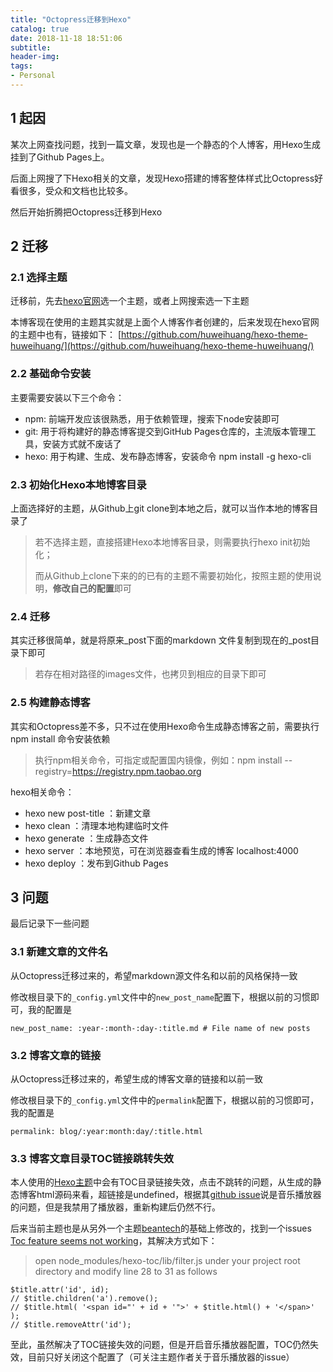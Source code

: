 ```yaml
---
title: "Octopress迁移到Hexo"
catalog: true
date: 2018-11-18 18:51:06
subtitle:
header-img:
tags:
- Personal
---
```


## 1 起因

某次上网查找问题，找到一篇文章，发现也是一个静态的个人博客，用Hexo生成挂到了Github Pages上。
	
后面上网搜了下Hexo相关的文章，发现Hexo搭建的博客整体样式比Octopress好看很多，受众和文档也比较多。

然后开始折腾把Octopress迁移到Hexo

## 2 迁移

### 2.1 选择主题

迁移前，先去[hexo官网](https://hexo.io/zh-cn/)选一个主题，或者上网搜索选一下主题

本博客现在使用的主题其实就是上面个人博客作者创建的，后来发现在hexo官网的主题中也有，链接如下：
[https://github.com/huweihuang/hexo-theme-huweihuang/](https://github.com/huweihuang/hexo-theme-huweihuang/)

### 2.2 基础命令安装

主要需要安装以下三个命令：

- npm: 前端开发应该很熟悉，用于依赖管理，搜索下node安装即可
- git: 用于将构建好的静态博客提交到GitHub Pages仓库的，主流版本管理工具，安装方式就不废话了
- hexo: 用于构建、生成、发布静态博客，安装命令 npm install -g hexo-cli

### 2.3 初始化Hexo本地博客目录

上面选择好的主题，从Github上git clone到本地之后，就可以当作本地的博客目录了

> 若不选择主题，直接搭建Hexo本地博客目录，则需要执行hexo init初始化；
> 
> 而从Github上clone下来的的已有的主题不需要初始化，按照主题的使用说明，**修改自己的配置**即可

### 2.4 迁移

其实迁移很简单，就是将原来_post下面的markdown 文件复制到现在的_post目录下即可

> 若存在相对路径的images文件，也拷贝到相应的目录下即可

### 2.5 构建静态博客

其实和Octopress差不多，只不过在使用Hexo命令生成静态博客之前，需要执行npm install 命令安装依赖

> 执行npm相关命令，可指定或配置国内镜像，例如：npm install --registry=https://registry.npm.taobao.org

hexo相关命令：

- hexo new post-title ：新建文章
- hexo clean ：清理本地构建临时文件
- hexo generate ：生成静态文件
- hexo server ：本地预览，可在浏览器查看生成的博客 localhost:4000
- hexo deploy ：发布到Github Pages 

## 3 问题

最后记录下一些问题

### 3.1 新建文章的文件名

从Octopress迁移过来的，希望markdown源文件名和以前的风格保持一致

修改根目录下的`_config.yml`文件中的`new_post_name`配置下，根据以前的习惯即可，我的配置是

```
new_post_name: :year-:month-:day-:title.md # File name of new posts
```

### 3.2 博客文章的链接


从Octopress迁移过来的，希望生成的博客文章的链接和以前一致

修改根目录下的`_config.yml`文件中的`permalink`配置下，根据以前的习惯即可，我的配置是

```
permalink: blog/:year:month:day/:title.html
```

### 3.3 博客文章目录TOC链接跳转失效

本人使用的[Hexo主题](https://github.com/huweihuang/hexo-theme-huweihuang/)中会有TOC目录链接失效，点击不跳转的问题，从生成的静态博客html源码来看，超链接是undefined，根据其[github issue](https://github.com/huweihuang/hexo-theme-huweihuang/issues/1)说是音乐播放器的问题，但是我禁用了播放器，重新构建后仍然不行。

后来当前主题也是从另外一个主题[beantech](https://github.com/YenYuHsuan/hexo-theme-beantech)的基础上修改的，找到一个issues [Toc feature seems not working](https://github.com/YenYuHsuan/hexo-theme-beantech/issues/19)，其解决方式如下：

> open node_modules/hexo-toc/lib/filter.js under your project root directory and modify line 28 to 31 as follows

```
$title.attr('id', id);
// $title.children('a').remove();
// $title.html( '<span id="' + id + '">' + $title.html() + '</span>' );
// $title.removeAttr('id');
```

至此，虽然解决了TOC链接失效的问题，但是开启音乐播放器配置，TOC仍然失效，目前只好关闭这个配置了（可关注主题作者关于音乐播放器的issue）
